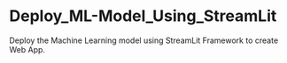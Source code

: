 # Deploy_ML-Model_Using_StreamLit
Deploy the Machine Learning model using StreamLit Framework to create Web App.
